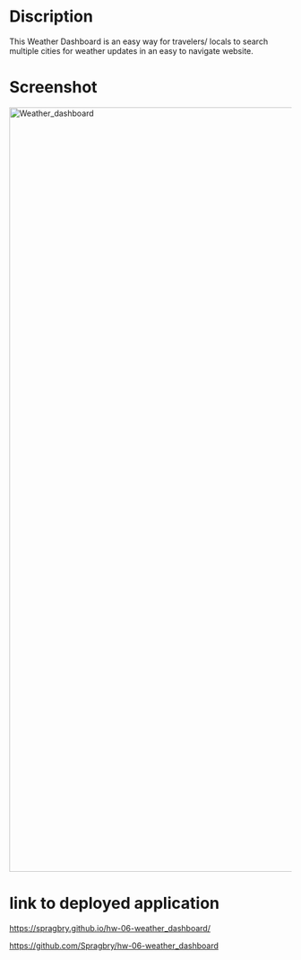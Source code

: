 # Discription
This Weather Dashboard is an easy way for travelers/ locals to search multiple cities for weather updates in an easy to navigate website. 

# Screenshot

<img width="1362" alt="Weather_dashboard" src="https://user-images.githubusercontent.com/77589691/110189457-223bd600-7ded-11eb-8a5e-1dbf239fe36e.png">

# link to deployed application

https://spragbry.github.io/hw-06-weather_dashboard/

https://github.com/Spragbry/hw-06-weather_dashboard


